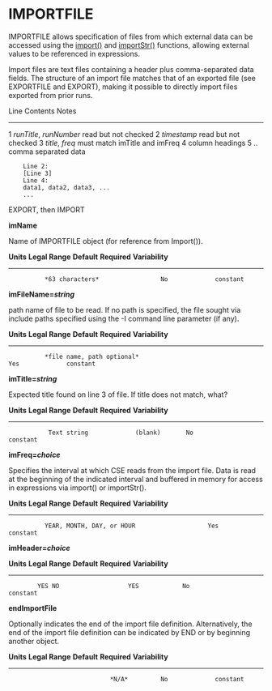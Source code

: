 # IMPORTFILE

IMPORTFILE allows specification of files from which external data can be accessed using the [import()](#import) and [importStr()](#importstr) functions, allowing external values to be referenced in expressions.

Import files are text files containing a header plus comma-separated data fields.  The structure of an import file matches that of an exported file (see EXPORTFILE and EXPORT), making it possible to directly import files exported from prior runs.

  Line     Contents                     Notes
  -------- -----------------------      --------------------------------------
  1        *runTitle*, *runNumber*      read but not checked
  2        *timestamp*                  read but not checked
  3        *title*, *freq*              must match imTitle and imFreq
  4        column headings
  5 ..     comma separated data




        Line 2:
        [Line 3]
        Line 4:
        data1, data2, data3, ...
        ...



EXPORT, then IMPORT



**imName**

Name of IMPORTFILE object (for reference from Import()).

  **Units**   **Legal Range**   **Default**   **Required**   **Variability**
  ----------- ----------------- ------------- -------------- -----------------
              *63 characters*                 No             constant

**imFileName=*string***

path name of file to be read. If no path is specified, the file sought via include paths specified using the -I command line parameter (if any).

  **Units**   **Legal Range**                            **Default**   **Required**   **Variability**
  ----------- ------------------------------------------ ------------- -------------- -----------------
              *file name, path optional*                                Yes             constant

**imTitle=*string***

Expected title found on line 3 of file.  If title does not match, what?

  **Units**   **Legal Range**          **Default**   **Required**   **Variability**
  ----------- ------------------------ ------------- -------------- -----------------
               Text string             (blank)       No             constant

**imFreq=*choice***

Specifies the interval at which CSE reads from the import file.  Data is read at the beginning of the indicated interval and buffered in memory for access in expressions via import() or importStr().

  **Units**   **Legal Range**           **Default**   **Required**   **Variability**
  ----------- ------------------------- ------------- -------------- -----------------
              YEAR, MONTH, DAY, or HOUR                    Yes             constant


**imHeader=*choice***

**Units**   **Legal Range**          **Default**   **Required**   **Variability**
----------- ------------------------ ------------- -------------- -----------------
            YES NO                   YES            No             constant



**endImportFile**

Optionally indicates the end of the import file definition. Alternatively, the end of the import file definition can be indicated by END or by beginning another object.

  **Units**   **Legal Range**   **Default**   **Required**   **Variability**
  ----------- ----------------- ------------- -------------- -----------------
                                *N/A*         No             constant
